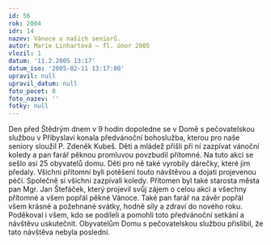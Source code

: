 ```yaml
---
id: 56
rok: 2004
idr: 14
nazev: Vánoce u našich seniorů.
autor: Marie Linhartová – fl. únor 2005
vlozil: 1
datum: '11.2.2005 13:17'
datum_iso: '2005-02-11 13:17:00'
upravil: null
upravil_datum: null
foto_pocet: 0
foto_nazev: ''
fotky: null
---
```

Den před Štědrým dnem v 9 hodin dopoledne se v Domě s pečovatelskou službou v Přibyslavi konala předvánoční bohoslužba, kterou pro naše seniory sloužil P. Zdeněk Kubeš. Děti a mládež přišli při ní zazpívat vánoční koledy a pan farář pěknou promluvou povzbudil přítomné. Na tuto akci se sešlo asi 25 obyvatelů domu. Děti pro ně také vyrobily dárečky, které jim předaly. Všichni přítomní byli potěšeni touto návštěvou a dojati projevenou péčí. Společně si všichni zazpívali koledy. Přítomen byl také starosta města pan Mgr. Jan Štefáček, který projevil svůj zájem o celou akci a všechny přítomné a všem popřál pěkné Vánoce. Také pan farář na závěr popřál všem krásné a požehnané svátky, hodně síly a zdraví do nového roku. Poděkoval i všem, kdo se podíleli a pomohli toto předvánoční setkání a návštěvu uskutečnit. Obyvatelům Domu s pečovatelskou službou přislíbil, že tato návštěva nebyla poslední.
